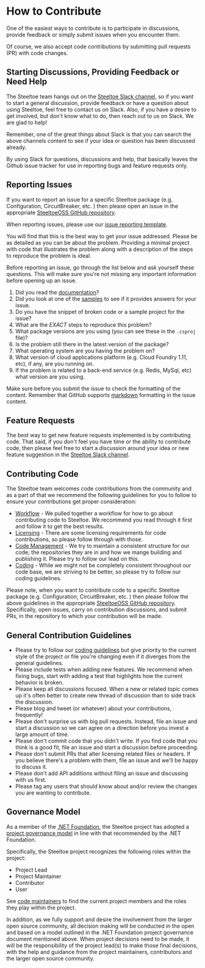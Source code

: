 # How to Contribute

One of the easiest ways to contribute is to participate in discussions, provide feedback or simply submit issues when you encounter them.

Of course, we also accept code contributions by submitting pull requests (PR) with code changes.

## Starting Discussions, Providing Feedback or Need Help

The Steeltoe team hangs out on the [Steeltoe Slack channel](https://steeltoeteam.slack.com), so if you want to start a general discussion, provide feedback or have a question about using Steeltoe, feel free to contact us on Slack.  Also, if you have a desire to get involved, but don't know what to do, then reach out to us on Slack. We are glad to help!

Remember, one of the great things about Slack is that you can search the above channels content to see if your idea or question has been discussed already.

By using Slack for questions, discussions and help, that basically leaves the Github issue tracker for use in reporting bugs and feature requests only.

## Reporting Issues

If you want to report an issue for a specific Steeltoe package (e.g. Configuration, CircuitBreaker, etc. ) then please open an issue in the appropriate [SteeltoeOSS GitHub repository](https://github.com/SteeltoeOSS).

When reporting issues, please use our [issue reporting template](https://github.com/SteeltoeOSS/Home/tree/master/project-docs/bug-template).

You will find that this is the best way to get your issue addressed. Please be as detailed as you can be about the problem. Providing a minimal project with code that illustrates the problem along with a description of the steps to reproduce the problem is ideal.

Before reporting an issue, go through the list below and ask yourself these questions.  This will make sure you're not missing any important information before opening up an issue.

1. Did you read the [documentation](http://steeltoe.io/docs/)?
1. Did you look at one of the [samples](https://github.com/SteeltoeOSS/Samples) to see if it provides answers for your issue.
1. Do you have the snippet of broken code or a sample project for the issue?
1. What are the *EXACT* steps to reproduce this problem?
1. What package versions are you using (you can see these in the `.csproj` file)?
1. Is the problem still there in the latest version of the package?
1. What operating system are you having the problem on?
1. What version of cloud applications platform (e.g. Cloud Foundry 1.11, etc), if any, are you running on.
1. If the problem is related to a back-end service (e.g. Redis, MySql, etc) what version are you using.

Make sure before you submit the issue to check the formatting of the content. Remember that GitHub supports [markdown](https://help.github.com/articles/github-flavored-markdown/) formatting in the issue content.

## Feature Requests

The best way to get new feature requests implemented is by contributing code. That said, if you don't feel you have time or the ability to contribute code, then please feel free to start a discussion around your idea or new feature suggestion in the [Steeltoe Slack channel](https://steeltoeteam.slack.com).

## Contributing Code

The Steeltoe team welcomes code contributions from the community and as a part of that we recommend the following guidelines for you to follow to ensure your contributions get proper consideration:

* [Workflow](https://github.com/SteeltoeOSS/Home/tree/master/project-docs/contributing-workflow.md) - We pulled together a workflow for how to go about contributing code to Steeltoe. We recommend you read through it first and follow it to get the best results.
* [Licensing](https://github.com/SteeltoeOSS/Home/tree/master/project-docs/contributing-license.md) - There are some licensing requirements for code contributions, so please follow through with those.
* [Code Management](https://github.com/SteeltoeOSS/tree/master/Home/project-docs/contributing-code-management.md) - We try to maintain a consistent structure for our code; the repositories they are in and how we mange building and publishing it.  Please try to follow our lead on this.
* [Coding](https://github.com/SteeltoeOSS/Home/tree/master/project-docs/contributing-code-style.md) - While we might not be completely consistent throughout our code base, we are striving to be better, so please try to follow our coding guidelines.

Please note, when you want to contribute code to a specific Steeltoe package (e.g. Configuration, CircuitBreaker, etc. ) then please follow the above guidelines in the appropriate [SteeltoeOSS GitHub repository](https://github.com/SteeltoeOSS). Specifically, open issues, carry on contribution discussions, and submit PRs, in the repository to which your contribution will be made.

## General Contribution Guidelines

* Please try to follow our [coding guidelines](https://github.com/SteeltoeOSS/Home/tree/master/project-docs/contributing-coding.md) but give priority to the current style of the project or file you're changing even if it diverges from the general guidelines.
* Please include tests when adding new features. We recommend when fixing bugs, start with adding a test that highlights how the current behavior is broken.
* Please keep all discussions focused. When a new or related topic comes up it's often better to create new thread of discussion than to side track the discussion.
* Please blog and tweet (or whatever) about your contributions, frequently!
* Please don't surprise us with big pull requests. Instead, file an issue and start a discussion so we can agree on a direction before you invest a large amount of time.
* Please don't commit code that you didn't write. If you find code that you think is a good fit, file an issue and start a discussion before proceeding.
* Please don't submit PRs that alter licensing related files or headers. If you believe there's a problem with them, file an issue and we'll be happy to discuss it.
* Please don't add API additions without filing an issue and discussing with us first.
* Please tag any users that should know about and/or review the changes you are wanting to contribute.

## Governance Model

As a member of the [.NET Foundation](https://dotnetfoundation.org/), the Steeltoe project has adopted a [project governance model](https://github.com/dotnet/home/blob/master/governance/project-governance.md) in line with that recommended by the .NET Foundation.

Specifically, the Steeltoe project recognizes the following roles within the project:

* Project Lead
* Project Maintainer
* Contributor
* User

See [code maintainers](project-docs/code-maintainers.md) to find the current project members and the roles they play within the project.

In addition, as we fully support and desire the involvement from the larger open source community, all decision making will be conducted in the open and based on a model outlined in the .NET Foundation project governance document mentioned above. When project decisions need to be made, it will be the responsibility of the project lead(s) to make those final decisions, with the help and guidance from the project maintainers, contributors and the larger open source community.